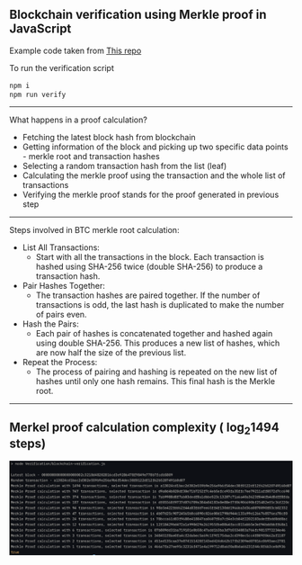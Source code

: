 ## Blockchain verification using Merkle proof in JavaScript

Example code taken from [This repo](https://gist.github.com/eddmann/6b8d0ddd3123c37f296b7680b8fa198a)

To run the verification script

```shell
npm i
npm run verify
```

---

What happens in a proof calculation?
- Fetching the latest block hash from blockchain
- Getting information of the block and picking up two specific data points - merkle root and transaction hashes
- Selecting a random transaction hash from the list (leaf)
- Calculating the merkle proof using the transaction and the whole list of transactions
- Verifying the merkle proof stands for the proof generated in previous step

---

Steps involved in BTC merkle root calculation:
- List All Transactions:
  - Start with all the transactions in the block. Each transaction is hashed using SHA-256 twice (double SHA-256) to produce a transaction hash.
- Pair Hashes Together:
  - The transaction hashes are paired together. If the number of transactions is odd, the last hash is duplicated to make the number of pairs even.
- Hash the Pairs:
  - Each pair of hashes is concatenated together and hashed again using double SHA-256. This produces a new list of hashes, which are now half the size of the previous list.
- Repeat the Process:
  - The process of pairing and hashing is repeated on the new list of hashes until only one hash remains. This final hash is the Merkle root.

---

Merkel proof calculation complexity ( log<sub>2</sub>1494 steps)
-------
!["Merkle proof calculation"](assets/MerkelRootProofCalculation.png "Merkel Proof Calculations")
